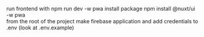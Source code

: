 run frontend with npm run dev -w pwa
install package npm install @nuxt/ui -w pwa  
from the root of the project
make firebase application and add credentials to .env (look at .env.example)
